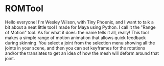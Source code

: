 # ROMTool

Hello everyone!  I'm Wesley Wilson, with Tiny Phoenix, and I want to talk a bit about a neat little tool I made for Maya using Python.  I call it the "Range of Motion" tool.  As for what it does: the name tells it all, really!  This tool makes a simple range of motion animation that allows quick feedback during skinning.  You select a joint from the selection menu showing all the joints in your scene, and then you can set keyframes for the rotations and/or the translates to get an idea of how the mesh will deform around that joint.
